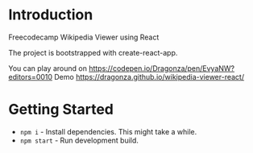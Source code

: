 # Introduction
Freecodecamp Wikipedia Viewer using React

The project is bootstrapped with create-react-app.

You can play around on https://codepen.io/Dragonza/pen/EvyaNW?editors=0010
Demo https://dragonza.github.io/wikipedia-viewer-react/

# Getting Started

* `npm i` - Install dependencies. This might take a while.
* `npm start` - Run development build.

